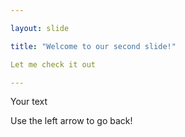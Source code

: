 ```yaml
---

layout: slide

title: "Welcome to our second slide!"

Let me check it out 

---
```


Your text

Use the left arrow to go back!
